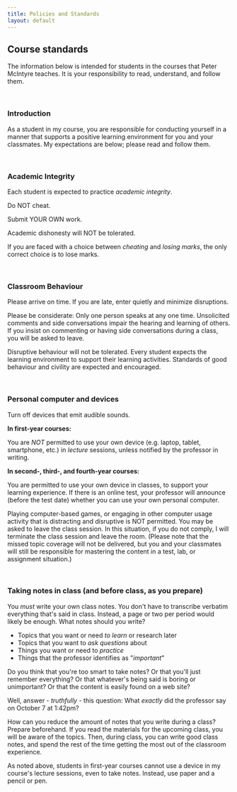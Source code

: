 ```yaml
---
title: Policies and Standards
layout: default
---
```


## Course standards

The information below is intended for students in the courses that Peter McIntyre teaches. It is your responsibility to read, understand, and follow them.

<br>

### Introduction

As a student in my course, you are responsible for conducting yourself in a manner that supports a positive learning environment for you and your classmates. My expectations are below; please read and follow them.

<br>

### Academic Integrity

Each student is expected to practice *academic integrity*.

Do NOT cheat.

Submit YOUR OWN work. 

Academic dishonesty will NOT be tolerated.

If you are faced with a choice between *cheating* and *losing marks*, the only correct choice is to lose marks.

<br>

### Classroom Behaviour

Please arrive on time. If you are late, enter quietly and minimize disruptions.

Please be considerate: Only one person speaks at any one time. Unsolicited comments and side conversations impair the hearing and learning of others. If you insist on commenting or having side conversations during a class, you will be asked to leave.

Disruptive behaviour will not be tolerated. Every student expects the learning environment to support their learning activities. Standards of good behaviour and civility are expected and encouraged.

<br>

### Personal computer and devices

Turn off devices that emit audible sounds.

**In first-year courses:**

You are *NOT* permitted to use your own device (e.g. laptop, tablet, smartphone, etc.) in *lecture* sessions, unless notified by the professor in writing.

**In second-, third-, and fourth-year courses:**

You are permitted to use your own device in classes, to support your learning experience. If there is an online test, your professor will announce (before the test date) whether you can use your own personal computer.

Playing computer-based games, or engaging in other computer usage activity that is distracting and disruptive is NOT permitted. You may be asked to leave the class session. In this situation, if you do not comply, I will terminate the class session and leave the room. (Please note that the missed topic coverage will not be delivered, but you and your classmates will still be responsible for mastering the content in a test, lab, or assignment situation.)

<br>

### Taking notes in class (and before class, as you prepare)

You *must* write your own class notes. You don't have to transcribe verbatim everything that's said in class. Instead, a page or two per period would likely be enough. What notes should you write?
* Topics that you want or need *to learn* or research later
* Topics that you want to *ask questions* about
* Things you want or need to *practice*
* Things that the professor identifies as "*important*"

Do you think that you're too smart to take notes? Or that you'll just remember everything? Or that whatever's being said is boring or unimportant? Or that the content is easily found on a web site?

Well, answer - *truthfully* - this question: What *exactly* did the professor say on October 7 at 1:42pm? 

How can you reduce the amount of notes that you write during a class? Prepare beforehand. If you read the materials for the upcoming class, you will be aware of the topics. Then, during class, you can write good class notes, and spend the rest of the time getting the most out of the classroom experience.

As noted above, students in first-year courses cannot use a device in my course's lecture sessions, even to take notes. Instead, use paper and a pencil or pen.

<br>
